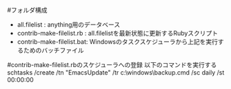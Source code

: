 #フォルダ構成
- all.filelist             : anything用のデータベース
- contrib-make-filelist.rb : all.filelistを最新状態に更新するRubyスクリプト
- contrib-make-filelist.bat: Windowsのタスクスケジューラから上記を実行するためのバッチファイル


#contrib-make-filelist.rbのスケジューラへの登録
以下のコマンドを実行する
    schtasks /create /tn "EmacsUpdate" /tr c:\windows\backup.cmd /sc daily /st 00:00:00

